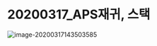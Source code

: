 # 20200317_APS재귀, 스택

![image-20200317143503585](C:\Users\peach\AppData\Roaming\Typora\typora-user-images\image-20200317143503585.png)

